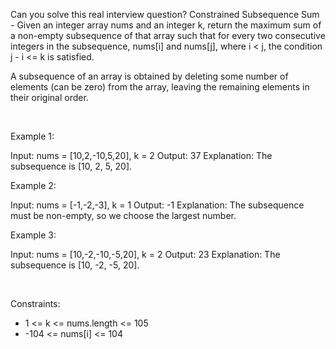 Can you solve this real interview question? Constrained Subsequence Sum - Given an integer array nums and an integer k, return the maximum sum of a non-empty subsequence of that array such that for every two consecutive integers in the subsequence, nums[i] and nums[j], where i < j, the condition j - i <= k is satisfied.

A subsequence of an array is obtained by deleting some number of elements (can be zero) from the array, leaving the remaining elements in their original order.

 

Example 1:


Input: nums = [10,2,-10,5,20], k = 2
Output: 37
Explanation: The subsequence is [10, 2, 5, 20].


Example 2:


Input: nums = [-1,-2,-3], k = 1
Output: -1
Explanation: The subsequence must be non-empty, so we choose the largest number.


Example 3:


Input: nums = [10,-2,-10,-5,20], k = 2
Output: 23
Explanation: The subsequence is [10, -2, -5, 20].


 

Constraints:

 * 1 <= k <= nums.length <= 105
 * -104 <= nums[i] <= 104